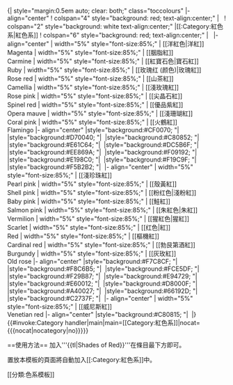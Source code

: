 {| style="margin:0.5em auto; clear: both;" class="toccolours"
|- align="center"
! colspan="4" style="background: red; text-align:center;" | &nbsp;
! colspan="2" style="background: white text-align:center;" |[[:Category:紅色系|紅色系]]
! colspan="6" style="background: red; text-align:center;" | &nbsp;
|- align="center"
| width="5%" style="font-size:85%;" | [[洋紅色|洋紅]] <br> Magenta
| width="5%" style="font-size:85%;" | [[胭脂紅]] <br> Carmine
| width="5%" style="font-size:85%;" | [[紅寶石色|寶石紅]] <br> Ruby
| width="5%" style="font-size:85%;" | [[玫瑰红 (颜色)|玫瑰紅]] <br> Rose red
| width="5%" style="font-size:85%;" | [[山茶紅]] <br> Camellia
| width="5%" style="font-size:85%;" | [[淺玫瑰紅]] <br> Rose pink
| width="5%" style="font-size:85%;" | [[尖晶石紅]] <br> Spinel red
| width="5%" style="font-size:85%;" | [[優品紫紅]] <br> Opera mauve
| width="5%" style="font-size:85%;" | [[淺珊瑚紅]] <br> Coral pink
| width="5%" style="font-size:85%;" | [[火鶴紅]] <br> Flamingo
|- align="center"
|style="background:#CF0070; "|&nbsp;
|style="background:#D70040; "|&nbsp;
|style="background:#C80852; "|&nbsp;
|style="background:#E61C64; "|&nbsp;
|style="background:#DC5B6F; "|&nbsp;
|style="background:#EE869A; "|&nbsp;
|style="background:#F09192; "|&nbsp;
|style="background:#E198C0; "|&nbsp;
|style="background:#F19C9F; "|&nbsp;
|style="background:#F5B2B2; "|&nbsp;
|- align="center"
| width="5%" style="font-size:85%;" | [[淺珍珠紅]] <br> Pearl pink
| width="5%" style="font-size:85%;" | [[殼黃紅]] <br> Shell pink
| width="5%" style="font-size:85%;" | [[粉红色|淺粉紅]] <br> Baby pink
| width="5%" style="font-size:85%;" | [[鮭紅]] <br> Salmon pink
| width="5%" style="font-size:85%;" | [[朱紅色|朱紅]] <br> Vermilion
| width="5%" style="font-size:85%;" | [[猩紅色|猩紅]] <br> Scarlet
| width="5%" style="font-size:85%;" | [[红色|紅]] <br> Red
| width="5%" style="font-size:85%;" | [[樞機紅]] <br> Cardinal red
| width="5%" style="font-size:85%;" | [[勃艮第酒紅]] <br> Burgundy
| width="5%" style="font-size:85%;" | [[灰玫紅]] <br> Old rose
|- align="center"
|style="background:#F7C8CF; "|&nbsp;
|style="background:#F8C6B5; "|&nbsp;
|style="background:#FCE5DF; "|&nbsp;
|style="background:#F29B87; "|&nbsp;
|style="background:#E94729; "|&nbsp;
|style="background:#E60012; "|&nbsp;
|style="background:#D8000F; "|&nbsp;
|style="background:#A40027; "|&nbsp;
|style="background:#66192D; "|&nbsp;
|style="background:#C2737F; "|&nbsp;
|- align="center"
| width="5%" style="font-size:85%;" | [[威尼斯紅]] <br> Venetian red
|- align="center"
|style="background:#C80815; "|&nbsp;
|}<includeonly>
{{#invoke:Category handler|main|main=[[Category:紅色系]]|nocat={{{nocat|nocategory|no}}}}}
</includeonly><noinclude>

==使用方法==
加入'''{{tl|Shades of Red}}'''在條目最下方即可。

置放本模板的頁面將自動加入[[:Category:紅色系]]中。

[[分類:色系模板]]
</noinclude>
